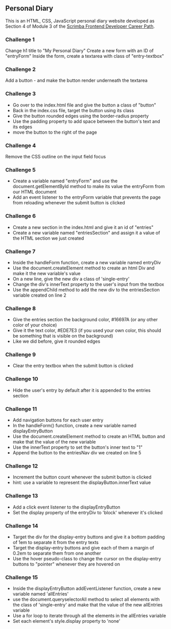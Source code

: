 ## Personal Diary
This is an HTML, CSS, JavaScript personal diary website developed as Section 4 of Module 3 of the [Scrimba Frontend Developer Career Path](https://scrimba.com/path/gfrontend).

### Challenge 1
Change h1 title to "My Personal Diary"
Create a new form with an ID of "entryForm"
Inside the form, create a textarea with class of "entry-textbox"

### Challenge 2
Add a button - and make the button render underneath the textarea

### Challenge 3
  - Go over to the index.html file and give the button a class of "button"
  - Back in the index.css file, target the button using its class
  - Give the button rounded edges using the border-radius property
  - Use the padding property to add space between the button's text and its edges
  - move the button to the right of the page

### Challenge 4
Remove the CSS outline on the input field focus

### Challenge 5
- Create a variable named "entryForm" and use the document.getElementById method to make its value the entryForm from our HTML document
- Add an event listener to the entryForm variable that prevents the page from reloading whenever the submit button is clicked

### Challenge 6
- Create a new section in the index.html and give it an id of "entries"
- Create a new variable named "entriesSection" and assign it a value of the HTML section we just created

### Challenge 7
- Inside the handleForm function, create a new variable named entryDiv
- Use the document.createElement method to create an html Div and make it the new variable's value
- On a new line, give the new div a class of 'single-entry'
- Change the div's innerText property to the user's input from the textbox
- Use the appendChild method to add the new div to the entriesSection variable created on line 2

### Challenge 8
- Give the entries section the background color, #16697A (or any other color of your choice)
- Give it the text color, #EDE7E3 (if you used your own color, this should be something that is visible on the background)
- Like we did before, give it rounded edges

### Challenge 9
- Clear the entry textbox when the submit button is clicked

### Challenge 10
- Hide the user's entry by default after it is appended to the entries section

### Challenge 11
- Add navigation buttons for each user entry
- In the handleForm() function, create a new variable named displayEntryButton
- Use the document.createElement method to create an HTML button and make that the value of the new variable
- Use the innerText property to set the button's inner text to "1"
- Append the button to the entriesNav div we created on line 5

### Challenge 12
- Increment the button count whenever the submit button is clicked
- hint: use a variable to represent the displayButton.innerText value

### Challenge 13
- Add a click event listener to the displayEntryButton
- Set the display property of the entryDiv to 'block' whenever it's clicked

### Challenge 14
- Target the div for the display-entry buttons and give it a bottom padding of 1em to separate it from the entry texts
- Target the display-entry buttons and give each of them a margin of 0.2em to separate them from one another
- Use the hover pseudo-class to change the cursor on the display-entry buttons to "pointer" whenever they are hovered on

### Challenge 15
- Inside the displayEntryButton addEventListener function, create a new variable named 'allEntries'
- use the document.queryselectorAll method to select all elements with the class of 'single-entry' and make that the value of the new allEntries variable
- Use a for loop to iterate through all the elements in the allEntries variable
- Set each element's style.display property to 'none'
